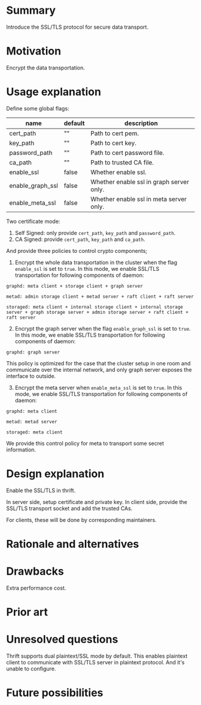 # Summary

Introduce the SSL/TLS protocol for secure data transport.

# Motivation

Encrypt the data transportation.

# Usage explanation

Define some global flags:

| name             | default | description                              |
| ---------------- | ------- | ---------------------------------------- |
| cert_path        | ""      | Path to cert pem.                        |
| key_path         | ""      | Path to cert key.                        |
| password_path    | ""      | Path to cert password file.              |
| ca_path          | ""      | Path to trusted CA file.                 |
| enable_ssl       | false   | Whether enable ssl.                      |
| enable_graph_ssl | false   | Whether enable ssl in graph server only. |
| enable_meta_ssl  | false   | Whether enable ssl in meta server only.  |

Two certificate mode:

1. Self Signed: only provide `cert_path`, `key_path` and `password_path`.
2. CA Signed: provide `cert_path`, `key_path` and `ca_path`.

And provide three policies to control crypto components;

1. Encrypt the whole data transportation in the cluster when the flag `enable_ssl` is set to `true`. In this mode, we enable SSL/TLS transportation for following components of daemon:

```plain
graphd: meta client + storage client + graph server

metad: admin storage client + metad server + raft client + raft server

storaged: meta client + internal storage client + internal storage server + graph storage server + admin storage server + raft client + raft server
```

2. Encrypt the graph server when the flag `enable_graph_ssl` is set to `true`. In this mode, we enable SSL/TLS transportation for following components of daemon:

```plain
graphd: graph server
```

This policy is optimized for the case that the cluster setup in one room and communicate over the internal network, and only graph server exposes the interface to outside.

3. Encrypt the meta server when `enable_meta_ssl` is set to `true`. In this mode, we enable SSL/TLS transportation for following components of daemon:

```plain
graphd: meta client

metad: metad server

storaged: meta client
```

We provide this control policy for meta to transport some secret information.

# Design explanation

Enable the SSL/TLS in thrift.

In server side, setup certificate and private key. In client side, provide the SSL/TLS transport socket and add the trusted CAs.

For clients, these will be done by corresponding maintainers.

# Rationale and alternatives

# Drawbacks

Extra performance cost.

# Prior art

# Unresolved questions

Thrift supports dual plaintext/SSL mode by default. This enables plaintext client to communicate with SSL/TLS server in plaintext protocol. And it's unable to configure.

# Future possibilities
